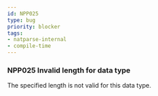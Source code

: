 ```yaml
---
id: NPP025
type: bug
priority: blocker
tags:
- natparse-internal 
- compile-time 
---
```


### NPP025 Invalid length for data type
The specified length is not valid for this data type.
